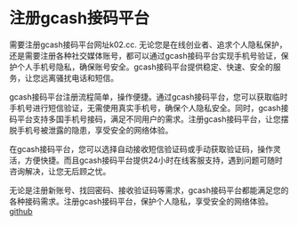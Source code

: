 # 注册gcash接码平台

需要注册gcash接码平台网址k02.cc. 无论您是在线创业者、追求个人隐私保护，还是需要注册各种社交媒体账号，都可以通过gcash接码平台实现手机号验证，保护个人手机号隐私，确保账号安全。gcash接码平台提供稳定、快速、安全的服务，让您远离骚扰电话和短信。

gcash接码平台注册流程简单，操作便捷。通过gcash接码平台，您可以获取临时手机号进行短信验证，无需使用真实手机号，确保个人隐私安全。同时，gcash接码平台支持多国手机号接码，满足不同用户的需求。注册gcash接码平台，让您摆脱手机号被泄露的隐患，享受安全的网络体验。

在gcash接码平台，您可以选择自动接收短信验证码或手动获取验证码，操作灵活，方便快捷。而且gcash接码平台提供24小时在线客服支持，遇到问题可随时咨询解决，让您无后顾之忧。

无论是注册新账号、找回密码、接收验证码等需求，gcash接码平台都能满足您的各种接码需求。注册gcash接码平台，保护个人隐私，享受安全的网络体验。[github](https://github.com)